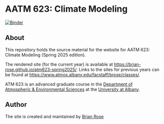 # AATM 623: Climate Modeling

[![Binder](https://binder.projectpythia.org/badge_logo.svg)](https://binder.projectpythia.org/v2/gh/brian-rose/atm623-spring2025/main)

## About

This repository holds the source material for the website for AATM 623: Climate Modeling (Spring 2025 edition). 

The rendered site (for the current year) is available at <https://brian-rose.github.io/atm623-spring2025/>. Links to the sites for previous years can be found at <https://www.atmos.albany.edu/facstaff/brose/classes/>.

ATM 623 is an advanced graduate course in the [Department of Atmospheric & Environmental Sciences](https://www.albany.edu/daes) at the [University at Albany](https://www.albany.edu).

## Author

The site is created and maintained by [Brian Rose](https://www.atmos.albany.edu/facstaff/brose/)

